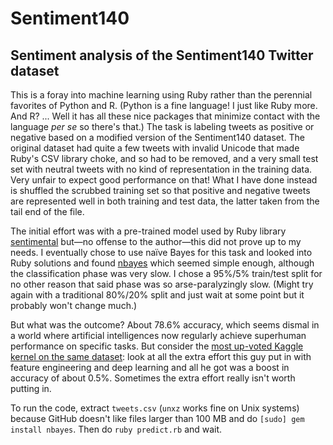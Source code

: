 # Sentiment140
## Sentiment analysis of the Sentiment140 Twitter dataset

This is a foray into machine learning using Ruby rather than the perennial
favorites of Python and R. (Python is a fine language! I just like Ruby more.
And R? ... Well it has all these nice packages that minimize contact with the
language *per se* so there's that.) The task is labeling tweets as positive or
negative based on a modified version of the Sentiment140 dataset. The original
dataset had quite a few tweets with invalid Unicode that made Ruby's CSV
library choke, and so had to be removed, and a very small test set with
neutral tweets with no kind of representation in the training data. Very
unfair to expect good performance on that! What I have done instead is
shuffled the scrubbed training set so that positive and negative tweets are
represented well in both training and test data, the latter taken from the
tail end of the file.

The initial effort was with a pre-trained model used by Ruby library
[sentimental](https://github.com/7compass/sentimental) but—no offense to the
author—this did not prove up to my needs.  I eventually chose to use naïve
Bayes for this task and looked into Ruby solutions and found
[nbayes](https://github.com/oasic/nbayes) which seemed simple enough, although
the classification phase was very slow. I chose a 95%/5% train/test split for
no other reason that said phase was so arse-paralyzingly slow. (Might try
again with a traditional 80%/20% split and just wait at some point but it
probably won't change much.)

But what was the outcome? About 78.6% accuracy, which seems dismal in a world
where artificial intelligences now regularly achieve superhuman performance on
specific tasks. But consider the [most up-voted Kaggle kernel on the same
dataset](https://www.kaggle.com/paoloripamonti/twitter-sentiment-analysis):
look at all the extra effort this guy put in with feature engineering and deep
learning and all he got was a boost in accuracy of about 0.5%. Sometimes the
extra effort really isn't worth putting in.

To run the code, extract `tweets.csv` (`unxz` works fine on Unix systems)
because GitHub doesn't like files larger than 100 MB and do `[sudo] gem
install nbayes`. Then do `ruby predict.rb` and wait.
